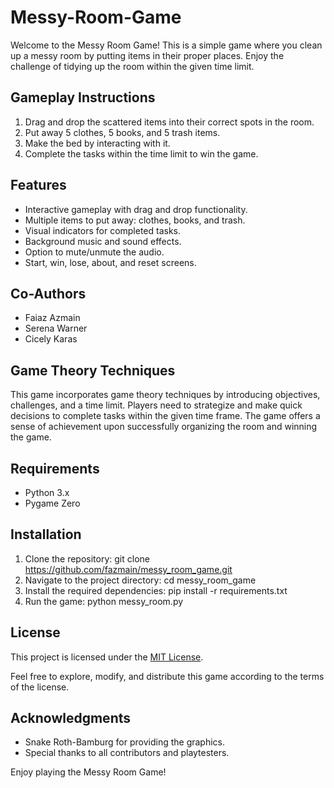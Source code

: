 # Messy-Room-Game

Welcome to the Messy Room Game! This is a simple game where you clean up a messy room by putting items in their proper places. Enjoy the challenge of tidying up the room within the given time limit.

## Gameplay Instructions

1. Drag and drop the scattered items into their correct spots in the room.
2. Put away 5 clothes, 5 books, and 5 trash items.
3. Make the bed by interacting with it.
4. Complete the tasks within the time limit to win the game.

## Features

- Interactive gameplay with drag and drop functionality.
- Multiple items to put away: clothes, books, and trash.
- Visual indicators for completed tasks.
- Background music and sound effects.
- Option to mute/unmute the audio.
- Start, win, lose, about, and reset screens.


## Co-Authors

- Faiaz Azmain
- Serena Warner
- Cicely Karas

## Game Theory Techniques

This game incorporates game theory techniques by introducing objectives, challenges, and a time limit. Players need to strategize and make quick decisions to complete tasks within the given time frame. The game offers a sense of achievement upon successfully organizing the room and winning the game.

## Requirements

- Python 3.x
- Pygame Zero

## Installation

1. Clone the repository: git clone https://github.com/fazmain/messy_room_game.git
2. Navigate to the project directory: cd messy_room_game
3. Install the required dependencies: pip install -r requirements.txt
4. Run the game: python messy_room.py


## License

This project is licensed under the [MIT License](LICENSE).

Feel free to explore, modify, and distribute this game according to the terms of the license.

## Acknowledgments

- Snake Roth-Bamburg for providing the graphics.
- Special thanks to all contributors and playtesters.

Enjoy playing the Messy Room Game!

